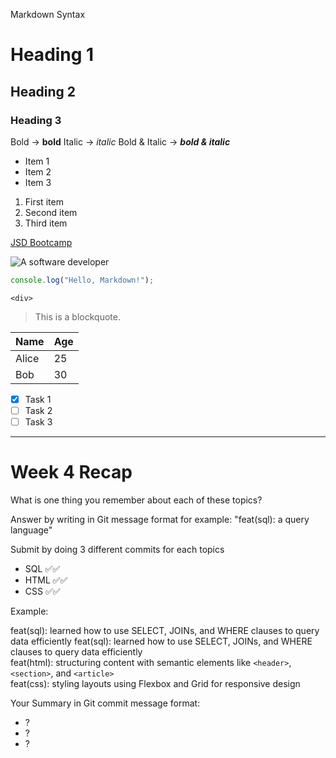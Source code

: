 Markdown Syntax

# Heading 1

## Heading 2

### Heading 3

Bold → **bold**
Italic → _italic_
Bold & Italic → **_bold & italic_**

- Item 1
- Item 2
- Item 3

1. First item
2. Second item
3. Third item

[JSD Bootcamp](https://thailand.generation.org/programs/junior-software-developer/)

![A software developer](https://cdn-icons-png.flaticon.com/512/4260/4260937.png)

```js
console.log("Hello, Markdown!");
```

`<div>`

> This is a blockquote.

| Name  | Age |
| ----- | --- |
| Alice | 25  |
| Bob   | 30  |

- [x] Task 1
- [ ] Task 2
- [ ] Task 3

---

# Week 4 Recap

What is one thing you remember about each of these topics?

Answer by writing in Git message format for example: "feat(sql): a query language"

Submit by doing 3 different commits for each topics

- SQL ✅✅
- HTML ✅✅
- CSS ✅✅


Example:

feat(sql): learned how to use SELECT, JOINs, and WHERE clauses to query data efficiently
feat(sql): learned how to use SELECT, JOINs, and WHERE clauses to query data efficiently  
feat(html): structuring content with semantic elements like `<header>`, `<section>`, and `<article>`  
feat(css): styling layouts using Flexbox and Grid for responsive design

Your Summary in Git commit message format:

- ?
- ?
- ?